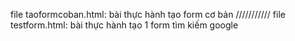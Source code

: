  file taoformcoban.html: bài thực hành tạo form cơ bản ///////////
 file testform.html: bài thực hành tạo 1 form tìm kiếm google